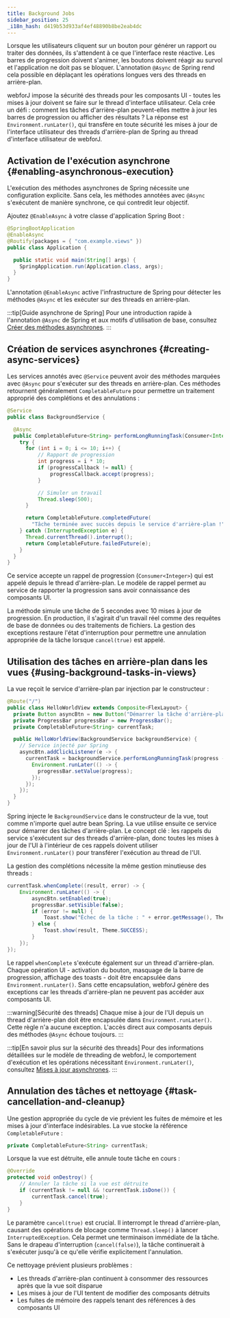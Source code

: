 ```yaml
---
title: Background Jobs
sidebar_position: 25
_i18n_hash: d419b53d933af4ef48890b8be2eab4dc
---
```

Lorsque les utilisateurs cliquent sur un bouton pour générer un rapport ou traiter des données, ils s'attendent à ce que l'interface reste réactive. Les barres de progression doivent s'animer, les boutons doivent réagir au survol et l'application ne doit pas se bloquer. L'annotation `@Async` de Spring rend cela possible en déplaçant les opérations longues vers des threads en arrière-plan.

webforJ impose la sécurité des threads pour les composants UI - toutes les mises à jour doivent se faire sur le thread d'interface utilisateur. Cela crée un défi : comment les tâches d'arrière-plan peuvent-elles mettre à jour les barres de progression ou afficher des résultats ? La réponse est `Environment.runLater()`, qui transfère en toute sécurité les mises à jour de l'interface utilisateur des threads d'arrière-plan de Spring au thread d'interface utilisateur de webforJ.

## Activation de l'exécution asynchrone {#enabling-asynchronous-execution}

L'exécution des méthodes asynchrones de Spring nécessite une configuration explicite. Sans cela, les méthodes annotées avec `@Async` s'exécutent de manière synchrone, ce qui contredit leur objectif.

Ajoutez `@EnableAsync` à votre classe d'application Spring Boot :

```java {2}
@SpringBootApplication
@EnableAsync
@Routify(packages = { "com.example.views" })
public class Application {

  public static void main(String[] args) {
    SpringApplication.run(Application.class, args);
  }
}
```

L'annotation `@EnableAsync` active l'infrastructure de Spring pour détecter les méthodes `@Async` et les exécuter sur des threads en arrière-plan.

:::tip[Guide asynchrone de Spring]
Pour une introduction rapide à l'annotation `@Async` de Spring et aux motifs d'utilisation de base, consultez [Créer des méthodes asynchrones](https://spring.io/guides/gs/async-method).
:::

## Création de services asynchrones {#creating-async-services}

Les services annotés avec `@Service` peuvent avoir des méthodes marquées avec `@Async` pour s'exécuter sur des threads en arrière-plan. Ces méthodes retournent généralement `CompletableFuture` pour permettre un traitement approprié des complétions et des annulations :

```java
@Service
public class BackgroundService {

  @Async
  public CompletableFuture<String> performLongRunningTask(Consumer<Integer> progressCallback) {
    try {
      for (int i = 0; i <= 10; i++) {
          // Rapport de progression
          int progress = i * 10;
          if (progressCallback != null) {
              progressCallback.accept(progress);
          }

          // Simuler un travail
          Thread.sleep(500);
      }

      return CompletableFuture.completedFuture(
        "Tâche terminée avec succès depuis le service d'arrière-plan !");
    } catch (InterruptedException e) {
      Thread.currentThread().interrupt();
      return CompletableFuture.failedFuture(e);
    }
  }
}
```

Ce service accepte un rappel de progression (`Consumer<Integer>`) qui est appelé depuis le thread d'arrière-plan. Le modèle de rappel permet au service de rapporter la progression sans avoir connaissance des composants UI.

La méthode simule une tâche de 5 secondes avec 10 mises à jour de progression. En production, il s'agirait d'un travail réel comme des requêtes de base de données ou des traitements de fichiers. La gestion des exceptions restaure l'état d'interruption pour permettre une annulation appropriée de la tâche lorsque `cancel(true)` est appelé.

## Utilisation des tâches en arrière-plan dans les vues {#using-background-tasks-in-views}

La vue reçoit le service d'arrière-plan par injection par le constructeur :

```java
@Route("/")
public class HelloWorldView extends Composite<FlexLayout> {
  private Button asyncBtn = new Button("Démarrer la tâche d'arrière-plan");
  private ProgressBar progressBar = new ProgressBar();
  private CompletableFuture<String> currentTask;

  public HelloWorldView(BackgroundService backgroundService) {
    // Service injecté par Spring
    asyncBtn.addClickListener(e -> {
      currentTask = backgroundService.performLongRunningTask(progress -> {
        Environment.runLater(() -> {
          progressBar.setValue(progress);
        });
      });
    });
  }
}
```

Spring injecte le `BackgroundService` dans le constructeur de la vue, tout comme n'importe quel autre bean Spring. La vue utilise ensuite ce service pour démarrer des tâches d'arrière-plan. Le concept clé : les rappels du service s'exécutent sur des threads d'arrière-plan, donc toutes les mises à jour de l'UI à l'intérieur de ces rappels doivent utiliser `Environment.runLater()` pour transférer l'exécution au thread de l'UI.

La gestion des complétions nécessite la même gestion minutieuse des threads :

```java
currentTask.whenComplete((result, error) -> {
    Environment.runLater(() -> {
        asyncBtn.setEnabled(true);
        progressBar.setVisible(false);
        if (error != null) {
            Toast.show("Échec de la tâche : " + error.getMessage(), Theme.DANGER);
        } else {
            Toast.show(result, Theme.SUCCESS);
        }
    });
});
```

Le rappel `whenComplete` s'exécute également sur un thread d'arrière-plan. Chaque opération UI - activation du bouton, masquage de la barre de progression, affichage des toasts - doit être encapsulée dans `Environment.runLater()`. Sans cette encapsulation, webforJ génère des exceptions car les threads d'arrière-plan ne peuvent pas accéder aux composants UI.

:::warning[Sécurité des threads]
Chaque mise à jour de l'UI depuis un thread d'arrière-plan doit être encapsulée dans `Environment.runLater()`. Cette règle n'a aucune exception. L'accès direct aux composants depuis des méthodes `@Async` échoue toujours.
:::

:::tip[En savoir plus sur la sécurité des threads]
Pour des informations détaillées sur le modèle de threading de webforJ, le comportement d'exécution et les opérations nécessitant `Environment.runLater()`, consultez [Mises à jour asynchrones](../../advanced/asynchronous-updates).
:::

## Annulation des tâches et nettoyage {#task-cancellation-and-cleanup}

Une gestion appropriée du cycle de vie prévient les fuites de mémoire et les mises à jour d'interface indésirables. La vue stocke la référence `CompletableFuture` :

```java
private CompletableFuture<String> currentTask;
```

Lorsque la vue est détruite, elle annule toute tâche en cours :

```java
@Override
protected void onDestroy() {
    // Annuler la tâche si la vue est détruite
    if (currentTask != null && !currentTask.isDone()) {
        currentTask.cancel(true);
    }
}
```

Le paramètre `cancel(true)` est crucial. Il interrompt le thread d'arrière-plan, causant des opérations de blocage comme `Thread.sleep()` à lancer `InterruptedException`. Cela permet une terminaison immédiate de la tâche. Sans le drapeau d'interruption (`cancel(false)`), la tâche continuerait à s'exécuter jusqu'à ce qu'elle vérifie explicitement l'annulation.

Ce nettoyage prévient plusieurs problèmes :
- Les threads d'arrière-plan continuent à consommer des ressources après que la vue soit disparue
- Les mises à jour de l'UI tentent de modifier des composants détruits
- Les fuites de mémoire des rappels tenant des références à des composants UI
